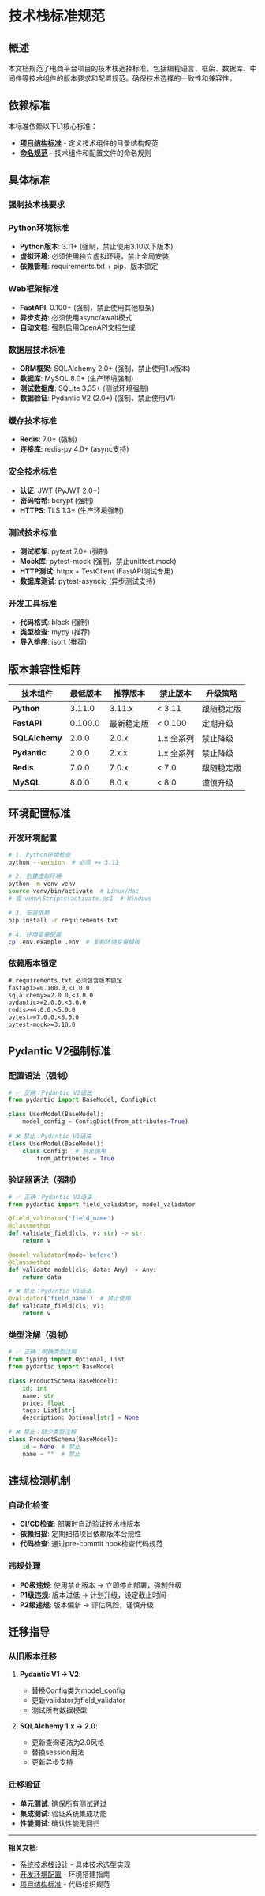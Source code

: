 <!--version info: v1.0.0, created: 2025-09-23, level: L2, dependencies: naming-conventions.md,project-structure-standards.md-->

# 技术栈标准规范

## 概述

本文档规范了电商平台项目的技术栈选择标准，包括编程语言、框架、数据库、中间件等技术组件的版本要求和配置规范。确保技术选择的一致性和兼容性。

## 依赖标准

本标准依赖以下L1核心标准：

- **[项目结构标准](./project-structure-standards.md)** - 定义技术组件的目录结构规范
- **[命名规范](./naming-conventions-standards.md)** - 技术组件和配置文件的命名规则

## 具体标准

### 强制技术栈要求

### Python环境标准
- **Python版本**: 3.11+ (强制，禁止使用3.10以下版本)
- **虚拟环境**: 必须使用独立虚拟环境，禁止全局安装
- **依赖管理**: requirements.txt + pip，版本锁定

### Web框架标准
- **FastAPI**: 0.100+ (强制，禁止使用其他框架)
- **异步支持**: 必须使用async/await模式
- **自动文档**: 强制启用OpenAPI文档生成

### 数据层技术标准
- **ORM框架**: SQLAlchemy 2.0+ (强制，禁止使用1.x版本)
- **数据库**: MySQL 8.0+ (生产环境强制)
- **测试数据库**: SQLite 3.35+ (测试环境强制)
- **数据验证**: Pydantic V2 (2.0+) (强制，禁止使用V1)

### 缓存技术标准
- **Redis**: 7.0+ (强制)
- **连接库**: redis-py 4.0+ (async支持)

### 安全技术标准
- **认证**: JWT (PyJWT 2.0+)
- **密码哈希**: bcrypt (强制)
- **HTTPS**: TLS 1.3+ (生产环境强制)

### 测试技术标准
- **测试框架**: pytest 7.0+ (强制)
- **Mock库**: pytest-mock (强制，禁止unittest.mock)
- **HTTP测试**: httpx + TestClient (FastAPI测试专用)
- **数据库测试**: pytest-asyncio (异步测试支持)

### 开发工具标准
- **代码格式**: black (强制)
- **类型检查**: mypy (推荐)
- **导入排序**: isort (推荐)

## 版本兼容性矩阵

| 技术组件 | 最低版本 | 推荐版本 | 禁止版本 | 升级策略 |
|---------|---------|---------|---------|---------|
| **Python** | 3.11.0 | 3.11.x | < 3.11 | 跟随稳定版 |
| **FastAPI** | 0.100.0 | 最新稳定版 | < 0.100 | 定期升级 |
| **SQLAlchemy** | 2.0.0 | 2.0.x | 1.x 全系列 | 禁止降级 |
| **Pydantic** | 2.0.0 | 2.x.x | 1.x 全系列 | 禁止降级 |
| **Redis** | 7.0.0 | 7.0.x | < 7.0 | 跟随稳定版 |
| **MySQL** | 8.0.0 | 8.0.x | < 8.0 | 谨慎升级 |

## 环境配置标准

### 开发环境配置
```bash
# 1. Python环境检查
python --version  # 必须 >= 3.11

# 2. 创建虚拟环境
python -m venv venv
source venv/bin/activate  # Linux/Mac
# 或 venv\Scripts\activate.ps1  # Windows

# 3. 安装依赖
pip install -r requirements.txt

# 4. 环境变量配置
cp .env.example .env  # 复制环境变量模板
```

### 依赖版本锁定
```txt
# requirements.txt 必须包含版本锁定
fastapi>=0.100.0,<1.0.0
sqlalchemy>=2.0.0,<3.0.0
pydantic>=2.0.0,<3.0.0
redis>=4.0.0,<5.0.0
pytest>=7.0.0,<8.0.0
pytest-mock>=3.10.0
```

## Pydantic V2强制标准

### 配置语法（强制）
```python
# ✅ 正确：Pydantic V2语法
from pydantic import BaseModel, ConfigDict

class UserModel(BaseModel):
    model_config = ConfigDict(from_attributes=True)
    
# ❌ 禁止：Pydantic V1语法
class UserModel(BaseModel):
    class Config:  # 禁止使用
        from_attributes = True
```

### 验证器语法（强制）
```python
# ✅ 正确：Pydantic V2语法
from pydantic import field_validator, model_validator

@field_validator('field_name')
@classmethod
def validate_field(cls, v: str) -> str:
    return v

@model_validator(mode='before')
@classmethod
def validate_model(cls, data: Any) -> Any:
    return data

# ❌ 禁止：Pydantic V1语法
@validator('field_name')  # 禁止使用
def validate_field(cls, v):
    return v
```

### 类型注解（强制）
```python
# ✅ 正确：明确类型注解
from typing import Optional, List
from pydantic import BaseModel

class ProductSchema(BaseModel):
    id: int
    name: str
    price: float
    tags: List[str]
    description: Optional[str] = None

# ❌ 禁止：缺少类型注解
class ProductSchema(BaseModel):
    id = None  # 禁止
    name = ""  # 禁止
```

## 违规检测机制

### 自动化检查
- **CI/CD检查**: 部署时自动验证技术栈版本
- **依赖扫描**: 定期扫描项目依赖版本合规性
- **代码检查**: 通过pre-commit hook检查代码规范

### 违规处理
- **P0级违规**: 使用禁止版本 → 立即停止部署，强制升级
- **P1级违规**: 版本过低 → 计划升级，设定截止时间
- **P2级违规**: 版本偏新 → 评估风险，谨慎升级

## 迁移指导

### 从旧版本迁移
1. **Pydantic V1 → V2**: 
   - 替换Config类为model_config
   - 更新validator为field_validator
   - 测试所有数据模型

2. **SQLAlchemy 1.x → 2.0**:
   - 更新查询语法为2.0风格
   - 替换session用法
   - 更新异步支持

### 迁移验证
- **单元测试**: 确保所有测试通过
- **集成测试**: 验证系统集成功能
- **性能测试**: 确认性能无回归

---

**相关文档**:
- [系统技术栈设计](../design/system/technology-stack.md) - 具体技术选型实现
- [开发环境配置](../operations/development-setup.md) - 环境搭建指南
- [项目结构标准](project-structure-standards.md) - 代码组织规范
